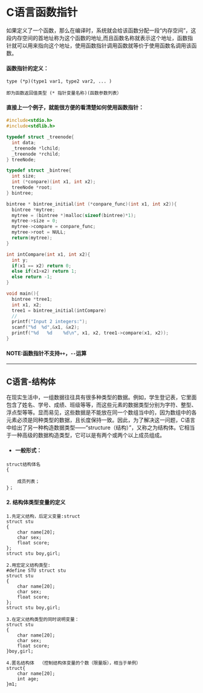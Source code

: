 # C语言函数指针

如果定义了一个函数，那么在编译时，系统就会给该函数分配一段“内存空间”，这段内存空间的首地址称为这个函数的地址,而且函数名称就表示这个地址，函数指针就可以用来指向这个地址，使用函数指针调用函数就等价于使用函数名调用该函数。

#### 函数指针的定义：

```
type (*p)(type1 var1, type2 var2, ... )

即为函数返回值类型 (* 指针变量名称)(函数参数列表）
```

#### 直接上一个例子，就能很方便的看清楚如何使用函数指针：

```c
#include<stdio.h>
#include<stdlib.h>

typedef struct _treenode{
  int data;
  _treenode *lchild;
  _treenode *rchild;
} treeNode;

typedef struct _bintree{
  int size;
  int (*conpare)(int x1, int x2);
  treeNode *root;
} bintree;

bintree * bintree_initial(int (*conpare_func)(int x1, int x2)){
  bintree *mytree;
  mytree = (bintree *)malloc(sizeof(bintree)*1);
  mytree->size = 0;
  mytree->compare = conpare_func;
  mytree->root = NULL;
  return(mytree);
}

int intCompare(int x1, int x2){
  int y;
  if(x1 == x2) return 0;
  else if(x1>x2) return 1;
  else return -1;
}

void main(){
  bintree *tree1;
  int x1, x2;
  tree1 = bintree_initial(intCompare)
  //
  printf("Input 2 integers:");
  scanf("%d  %d",&x1, &x2);
  printf("%d   %d    %d\n", x1, x2, tree1->compare(x1, x2));
}
```

#### NOTE:函数指针不支持`++`，`--`运算

---

## C语言-结构体

在现实生活中，一组数据往往具有很多种类型的数据。例如，学生登记表，它里面包含了姓名、学号、成绩、班级等等，而这些元素的数据类型分别为字符、整型、浮点型等等。显而易见，这些数据是不能放在同一个数组当中的，因为数组中的各元素必须是同种类型的数据，且长度保持一致。因此，为了解决这一问题，C语言中给出了另一种构造数据类型——“structure（结构）”，又称之为结构体。它相当于一种高级的数据构造类型，它可以是有两个或两个以上成员组成。

* #### 一般形式：

```
struct结构体名
{

    成员列表；
}；
```

#### 2. 结构体类型变量的定义

```
1.先定义结构，后定义变量:struct
struct stu
{
    char name[20];
    char sex;
    float score;
};
struct stu boy,girl;
```

```
2.用宏定义结构类型:
#define STU struct stu
struct stu
{
    char name[20];
    char sex;
    float score;
};
struct stu boy,girl;
```

```
3.在定义结构类型的同时说明变量：
struct stu
{
    char name[20];
    char sex;
    float score;
}boy,girl;
```

```
4.匿名结构体  （控制结构体变量的个数（限量版），相当于单例）
struct{
    char name[20];
    int age;
}m1;
```



